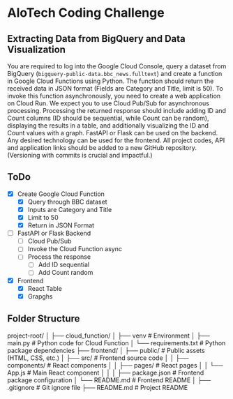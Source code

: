 # AloTech Coding Challenge

## Extracting Data from BigQuery and Data Visualization

You are required to log into the Google Cloud Console, query a dataset from BigQuery
(`bigquery-public-data.bbc_news.fulltext`) and create a function in Google Cloud
Functions using Python. The function should return the received data in JSON format (Fields
are Category and Title, limit is 50). To invoke this function asynchronously, you need to
create a web application on Cloud Run. We expect you to use Cloud Pub/Sub for
asynchronous processing. Processing the returned response should include adding ID and
Count columns (ID should be sequential, while Count can be random), displaying the results
in a table, and additionally visualizing the ID and Count values with a graph.
FastAPI or Flask can be used on the backend. Any desired technology can be used for the
frontend.
All project codes, API and application links should be added to a new GitHub repository.
(Versioning with commits is crucial and impactful.)

## ToDo

- [x] Create Google Cloud Function
  - [x] Query through BBC dataset
  - [x] Inputs are Category and Title
  - [x] Limit to 50
  - [x] Return in JSON Format
- [ ] FastAPI or Flask Backend
  - [ ] Cloud Pub/Sub
  - [ ] Invoke the Cloud Function async
  - [ ] Process the response
    - [ ] Add ID sequential
    - [ ] Add Count random
- [x] Frontend
  - [x] React Table
  - [x] Grapghs

## Folder Structure

project-root/
│
├── cloud_function/
│ ├── venv # Environment
│ ├── main.py # Python code for Cloud Function
│ └── requirements.txt # Python package dependencies
├── frontend/
│ ├── public/ # Public assets (HTML, CSS, etc.)
│ ├── src/ # Frontend source code
│ │ ├── components/ # React components
│ │ ├── pages/ # React pages
│ │ └── App.js # Main React component
│ │
│ ├── package.json # Frontend package configuration
│ └── README.md # Frontend README
│
├── .gitignore # Git ignore file
├── README.md # Project README
